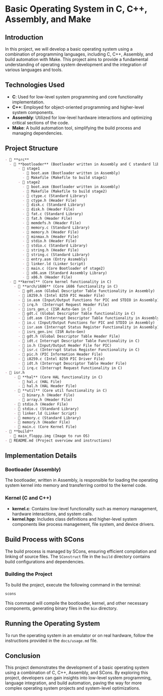 # Basic Operating System in C, C++, Assembly, and Make

## Introduction

In this project, we will develop a basic operating system using a combination of programming languages, including C, C++, Assembly, and build automation with Make. This project aims to provide a fundamental understanding of operating system development and the integration of various languages and tools.

## Technologies Used

- **C**: Used for low-level system programming and core functionality implementation.
- **C++**: Employed for object-oriented programming and higher-level system components.
- **Assembly**: Utilized for low-level hardware interactions and optimizing critical sections of the code.
- **Make**: A  build automation tool, simplifying the build process and managing dependencies.

## Project Structure

```markdown
- 📂 **src**
  - 📂 **bootloader** (Bootloader written in Assembly and C standard libraries)
      - 📂 stage1
        - 📄 boot.asm (Bootloader written in Assembly)
        - 📄 Makefile (Makefile to build stage1)
      - 📂 stage2
        - 📄 boot.asm (Bootloader written in Assembly)
        - 📄 Makefile (Makefile to build stage2)
        - 📄 ctype.c (Standard Library)
        - 📄 ctype.h (Header File)
        - 📄 disk.c (Standard Library)
        - 📄 disk.h (Header File)
        - 📄 fat.c (Standard Library)
        - 📄 fat.h (Header File)
        - 📄 memdefs.h (Header File)
        - 📄 memory.c (Standard Library)
        - 📄 memory.h (Header File)
        - 📄 minmax.h (Header File)
        - 📄 stdio.h (Header File)
        - 📄 stdio.c (Standard Library)
        - 📄 string.h (Header File)
        - 📄 string.c (Standard Library)
        - 📄 entry.asm (Entry Assmebly)
        - 📄 linker.ld (Linker Script)
        - 📄 main.c (Core Bootloader of stage2)
        - 📄 x86.asm (Standard Assembly Library)
        - 📄 x86.h (Header File)
  - 📂 **kernel** (Core kernel functionality in C)
    - 📂 **arch/i686** (Core i686 functionality in C)
      - 📄 gdt.asm (Global Descriptor Table functionality in Assembly)
      - 📄 i8259.h (Intel 8259 PIC Header File)
      - 📄 io.asm (Input/Output Functions for PIC and STDIO in Assembly)
      - 📄 irq.h  (Interrupt Request Header File)
      - 📄 isrs_gen.c (ISR Auto-Gen in C)
      - 📄 gdt.c (Global Descriptor Table functionality in C)
      - 📄 idt.asm (Interrupt Descriptor Table functionality in Assembly)
      - 📄 io.c (Input/Output Functions for PIC and STDIO in Assembly)
      - 📄 isr.asm (Interrupt Status Register Functionality in Assembly)
      - 📄 isrs_gen.inc (ISR Auto-Gen)
      - 📄 gdt.h (Global Descriptor Table Header File)
      - 📄 idt.c Interrupt Descriptor Table Functionality in C)
      - 📄 io.h (Input/Output Header File for PIC)
      - 📄 isr.c (Interrupt Status Register Functionality in C)
      - 📄 pic.h (PIC Information Header File)
      - 📄 i8259.c (Intel 8259 PIC Driver File)
      - 📄 idt.h (Interrupt Descriptor Table Header File)
      - 📄 irq.c (Interrupt Request Functionality in C)
- 📄 isr.h
    - 📂 **hal** (Core HAL functionality in C)
      - 📄 hal.c (HAL File)
      - 📄 hal.h (HAL Header File)
    - 📂 **util** (Core util functionality in C)
      - 📄 binary.h (Header File)
      - 📄 array.h (Header File)
    - 📄 stdio.h (Header File)
    - 📄 stdio.c (Standard Library)
    - 📄 linker.ld (Linker Script)
    - 📄 memory.c (Standard Library)
    - 📄 memory.h (Header File)
    - 📄 main.c (Core Kernel File)
- 📂 **build**
  - 📄 main_floppy.img (Image to run OS)
- 📄 README.md (Project overview and instructions)
```

## Implementation Details

### Bootloader (Assembly)

The bootloader, written in Assembly, is responsible for loading the operating system kernel into memory and transferring control to the kernel code.

### Kernel (C and C++)

- **kernel.c**: Contains low-level functionality such as memory management, hardware interactions, and system calls.
- **kernel.hpp**: Includes class definitions and higher-level system components like process management, file system, and device drivers.

## Build Process with SCons

The build process is managed by SCons, ensuring efficient compilation and linking of source files. The `SConstruct` file in the `build` directory contains build configurations and dependencies.

### Building the Project

To build the project, execute the following command in the terminal:

```bash
scons
```

This command will compile the bootloader, kernel, and other necessary components, generating binary files in the `bin` directory.

## Running the Operating System

To run the operating system in an emulator or on real hardware, follow the instructions provided in the `docs/usage.md` file.

## Conclusion

This project demonstrates the development of a basic operating system using a combination of C, C++, Assembly, and SCons. By exploring this project, developers can gain insights into low-level system programming, language integration, and build automation, paving the way for more complex operating system projects and system-level optimizations.